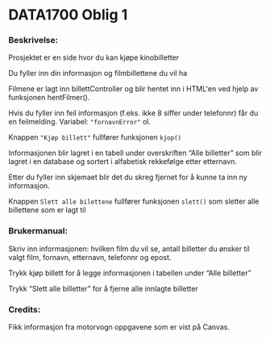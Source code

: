 # DATA1700 Oblig 1


### Beskrivelse:

Prosjektet er en side hvor du kan kjøpe kinobilletter

Du fyller inn din informasjon og filmbillettene du vil ha

Filmene er lagt inn billettController og blir hentet inn i HTML'en ved hjelp av funksjonen  hentFilmer().

Hvis du fyller inn feil informasjon (f.eks. ikke 8 siffer under telefonnr) får du en feilmelding. Variabel: `"fornavnError"` ol.

Knappen `"Kjøp billett"` fullfører funksjonen `kjop()`

Informasjonen blir lagret i en tabell under overskriften “Alle billetter” som blir lagret i en database og sortert i alfabetisk rekkefølge
etter etternavn.

Etter du fyller inn skjemaet blir det du skreg fjernet for å kunne ta inn ny informasjon.

Knappen `Slett alle bilettene` fullfører funksjonen `slett()` som sletter alle billettene som er lagt til


### Brukermanual:

Skriv inn informasjonen: hvilken film du vil se, antall billetter du ønsker til valgt film, fornavn, etternavn, telefonnr og epost.

Trykk kjøp billett for å legge informasjonen i tabellen under “Alle billetter”

Trykk “Slett alle billetter” for å fjerne alle innlagte billetter


### Credits:

Fikk informasjon fra motorvogn oppgavene som er vist på Canvas.